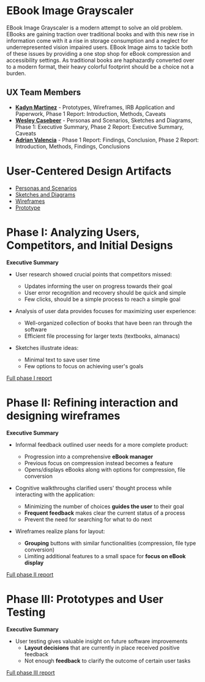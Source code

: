 # EBook Image Grayscaler

EBook Image Grayscaler is a modern attempt to solve an old problem. EBooks are gaining traction over traditional books and with this new rise in information come with it a rise in storage consumption and a neglect for underrepresented vision impaired users. EBook Image aims to tackle both of these issues by providing a one stop shop for eBook compression and accessibility settings. As traditional books are haphazardly converted over to a modern format, their heavy colorful footprint should be a choice not a burden.

## UX Team Members

* **[Kadyn Martinez](https://github.com/ChicoState/ux-personal-portfolio-KadynCBR)**  - Prototypes, Wireframes, IRB Application and Paperwork, Phase 1 Report: Introduction, Methods, Caveats
* **[Wesley Casebeer](https://github.com/ChicoState/ux-personal-portfolio-WesleyCasebeer)** - Personas and Scenarios, Sketches and Diagrams, Phase 1: Executive Summary, Phase 2 Report: Executive Summary, Caveats
* **[Adrian Valencia](https://github.com/ChicoState/ux-personal-portfolio-AdrianValen27)** - Phase 1 Report: Findings, Conclusion, Phase 2 Report: Introduction, Methods, Findings, Conclusions

# User-Centered Design Artifacts

* [Personas and Scenarios](personas/x06%20Personas%20and%20Scenarios.pdf)
* [Sketches and Diagrams](sketches/)
* [Wireframes](wireframes/)
* [Prototype](https://www.figma.com/proto/jdFwF6UcpsMZTVnVjXqGzQ/Prototype?node-id=33-3&starting-point-node-id=33%3A3&mode=design&t=CMFxNZO136rKlMLM-1)

# Phase I: Analyzing Users, Competitors, and Initial Designs

**Executive Summary**

* User research showed crucial points that competitors missed:
  - Updates informing the user on progress towards their goal
  - User error recognition and recovery should be quick and simple
  - Few clicks, should be a simple process to reach a simple goal

* Analysis of user data provides focuses for maximizing user experience:
  - Well-organized collection of books that have been ran through the software
  - Efficient file processing for larger texts (textbooks, almanacs)

* Sketches illustrate ideas:
  - Minimal text to save user time
  - Few options to focus on achieving user's goals

[Full phase I report](phaseI/)

# Phase II: Refining interaction and designing wireframes

**Executive Summary**

* Informal feedback outlined user needs for a more complete product:
  - Progression into a comprehensive **eBook manager**
  - Previous focus on compression instead becomes a feature
  - Opens/displays eBooks along with options for compression, file conversion
  
* Cognitive walkthroughs clarified users' thought process while interacting with the application:
  - Minimizing the number of choices **guides the user** to their goal
  - **Frequent feedback** makes clear the current status of a process
  - Prevent the need for searching for what to do next

* Wireframes realize plans for layout:
  - **Grouping** buttons with similar functionalities (compression, file type conversion)
  - Limiting additional features to a small space for **focus on eBook display**

[Full phase II report](phaseII/)

# Phase III: Prototypes and User Testing

**Executive Summary**

* User testing gives valuable insight on future software improvements
  - **Layout decisions** that are currently in place received positive feedback
  - Not enough **feedback** to clarify the outcome of certain user tasks

[Full phase III report](phaseIII/)
